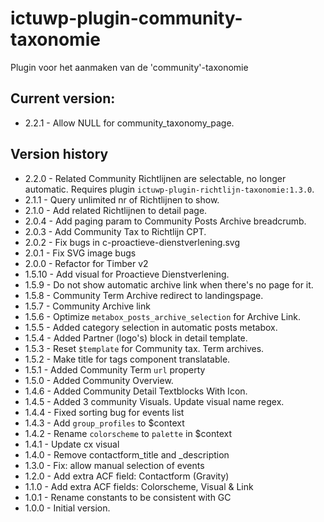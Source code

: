 # ictuwp-plugin-community-taxonomie
Plugin voor het aanmaken van de 'community'-taxonomie


## Current version:
* 2.2.1 - Allow NULL for community_taxonomy_page.

## Version history
* 2.2.0 - Related Community Richtlijnen are selectable, no longer automatic. Requires plugin `ictuwp-plugin-richtlijn-taxonomie:1.3.0`.
* 2.1.1 - Query unlimited nr of Richtlijnen to show.
* 2.1.0 - Add related Richtlijnen to detail page.
* 2.0.4 - Add paging param to Community Posts Archive breadcrumb.
* 2.0.3 - Add Community Tax to Richtlijn CPT.
* 2.0.2 - Fix bugs in c-proactieve-dienstverlening.svg
* 2.0.1 - Fix SVG image bugs
* 2.0.0 - Refactor for Timber v2
* 1.5.10 - Add visual for Proactieve Dienstverlening.
* 1.5.9 - Do not show automatic archive link when there's no page for it.
* 1.5.8 - Community Term Archive redirect to landingspage.
* 1.5.7 - Community Archive link
* 1.5.6 - Optimize `metabox_posts_archive_selection` for Archive Link.
* 1.5.5 - Added category selection in automatic posts metabox.
* 1.5.4 - Added Partner (logo's) block in detail template.
* 1.5.3 - Reset `$template` for Community tax. Term archives.
* 1.5.2 - Make title for tags component translatable.
* 1.5.1 - Added Community Term `url` property
* 1.5.0 - Added Community Overview.
* 1.4.6 - Added Community Detail Textblocks With Icon.
* 1.4.5 - Added 3 community Visuals. Update visual name regex.
* 1.4.4 - Fixed sorting bug for events list
* 1.4.3 - Add `group_profiles` to  $context
* 1.4.2 - Rename `colorscheme` to `palette` in $context
* 1.4.1 - Update cx visual
* 1.4.0 - Remove contactform_title and _description
* 1.3.0 - Fix: allow manual selection of events
* 1.2.0 - Add extra ACF field: Contactform (Gravity)
* 1.1.0 - Add extra ACF fields: Colorscheme, Visual & Link
* 1.0.1 - Rename constants to be consistent with GC
* 1.0.0 - Initial version.
